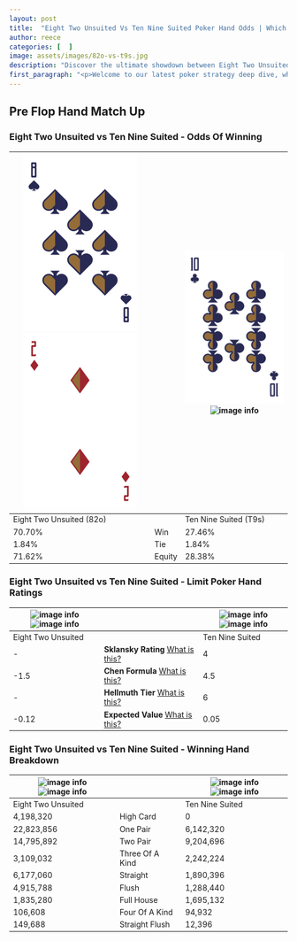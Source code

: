 ```yaml
---
layout: post
title:  "Eight Two Unsuited Vs Ten Nine Suited Poker Hand Odds | Which Is The Better Hand In Poker? A Complete Guide"
author: reece
categories: [  ]
image: assets/images/82o-vs-t9s.jpg
description: "Discover the ultimate showdown between Eight Two Unsuited and Ten Nine Suited in poker! Uncover the odds, strategies, and scenarios where one hand triumphs over the other. Get ready to up your poker game with this thrilling analysis."
first_paragraph: "<p>Welcome to our latest poker strategy deep dive, where we're pitting two distinct hands against each other in a high-stakes showdown: Eight Two Unsuited vs Ten Nine Suited.</p><p>In the dynamic world of poker, every decision counts, and knowing which hand holds the upper hand is key to your success at the table.</p><p>In this article, we'll dissect these two hands, explore the scenarios where one dominates the other, and equip you with the knowledge to make strategic choices that can tip the odds in your favor.</p><p>Get ready to unravel the intriguing dynamics of these poker hands and elevate your game to new heights.</p>"
---
```




[comment]: # (sp0)

## Pre Flop Hand Match Up

<div class="table hand-ratings" markdown="1"> 



### Eight Two Unsuited vs Ten Nine Suited - Odds Of Winning


    
| ![image info](assets/images/hand1/8.png) ![image info](assets/images/hand1/2o.png) |  | ![image info](assets/images/hand2/t.png) ![image info](assets/images/hand2/9s.png) |
| -------- | -------- | -------- |
| Eight Two Unsuited (82o) |  | Ten Nine Suited (T9s) |
| 70.70% | Win | 27.46% |
| 1.84% | Tie | 1.84% |
| 71.62% | Equity | 28.38% |




[comment]: # (sp1)



### Eight Two Unsuited vs Ten Nine Suited - Limit Poker Hand Ratings


    
| ![image info](https://www.riverpairs.com/assets/images/hand1/8.png) ![image info](https://www.riverpairs.com/assets/images/hand1/2o.png) |  | ![image info](https://www.riverpairs.com/assets/images/hand2/t.png) ![image info](https://www.riverpairs.com/assets/images/hand2/9s.png) |
| -------- | -------- | -------- |
| Eight Two Unsuited |  | Ten Nine Suited |
| - | **Sklansky Rating** [What is this?](/sklansky-rating-explained) | 4 |
| -1.5 | **Chen Formula** [What is this?](/chen-formula-explained) | 4.5 |
| - | **Hellmuth Tier** [What is this?](/Hellmuth-tier-explained) | 6 |
| -0.12 | **Expected Value** [What is this?](/expected-value-explained) | 0.05 |




[comment]: # (sp2)



### Eight Two Unsuited vs Ten Nine Suited - Winning Hand Breakdown


    
| ![image info](https://www.riverpairs.com/assets/images/hand1/8.png) ![image info](https://www.riverpairs.com/assets/images/hand1/2o.png) |  | ![image info](https://www.riverpairs.com/assets/images/hand2/t.png) ![image info](https://www.riverpairs.com/assets/images/hand2/9s.png) |
| -------- | -------- | -------- |
| Eight Two Unsuited |  | Ten Nine Suited |
| 4,198,320 | High Card | 0 |
| 22,823,856 | One Pair | 6,142,320 |
| 14,795,892 | Two Pair | 9,204,696 |
| 3,109,032 | Three Of A Kind | 2,242,224 |
| 6,177,060 | Straight | 1,890,396 |
| 4,915,788 | Flush | 1,288,440 |
| 1,835,280 | Full House | 1,695,132 |
| 106,608 | Four Of A Kind | 94,932 |
| 149,688 | Straight Flush | 12,396 |




[comment]: # (sp3)



</div>

[comment]: # (sp4)



[comment]: # (sp5)

